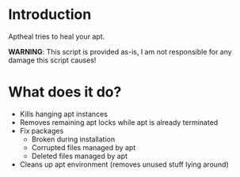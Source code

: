 # Introduction

Aptheal tries to heal your apt.

**WARNING**: This script is provided as-is, I am not responsible for any damage this script causes!

# What does it do?

* Kills hanging apt instances
* Removes remaining apt locks while apt is already terminated
* Fix packages
  * Broken during installation
  * Corrupted files managed by apt
  * Deleted files managed by apt
* Cleans up apt environment (removes unused stuff lying around)


